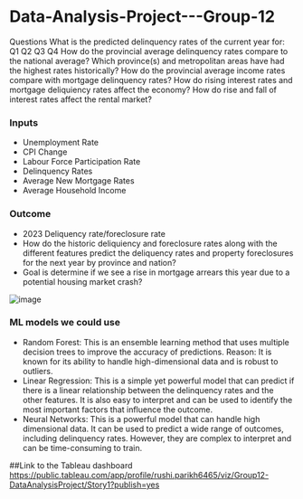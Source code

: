 # Data-Analysis-Project---Group-12

Questions
What is the predicted delinquency rates of the current year for:
Q1
Q2
Q3
Q4
How do the provincial average delinquency rates compare to the national average?
Which province(s) and metropolitan areas have had the highest rates historically?
How do the provincial average income rates compare with mortgage delinquency rates?
How do rising interest rates and mortgage deliquiency rates affect the economy?
How do rise and fall of interest rates affect the rental market?

### Inputs
- Unemployment Rate
- CPI Change
- Labour Force Participation Rate
- Delinquency Rates
- Average New Mortgage Rates
- Average Household Income

### Outcome
- 2023 Deliquency rate/foreclosure rate
- How do the historic deliquiency and foreclosure rates along with the different features predict the deliquency rates and property foreclosures for the next year by province and nation?
- Goal is determine if we see a rise in mortgage arrears this year due to a potential housing market crash?

![image](https://user-images.githubusercontent.com/112590378/214734313-eadf4aa4-89b7-4130-a549-8a03026493db.png)


### ML models we could use
- Random Forest: This is an ensemble learning method that uses multiple decision trees to improve the accuracy of predictions. Reason: It is known for its ability to handle high-dimensional data and is robust to outliers.
- Linear Regression: This is a simple yet powerful model that can predict if there is a linear relationship between the delinquency rates and the other features.  It is also easy to interpret and can be used to identify the most important factors that influence the outcome.
- Neural Networks: This is a powerful model that can handle high dimensional data. It can be used to predict a wide range of outcomes, including delinquency rates. However, they are complex to interpret and can be time-consuming to train.

##Link to the Tableau dashboard
https://public.tableau.com/app/profile/rushi.parikh6465/viz/Group12-DataAnalysisProject/Story1?publish=yes
